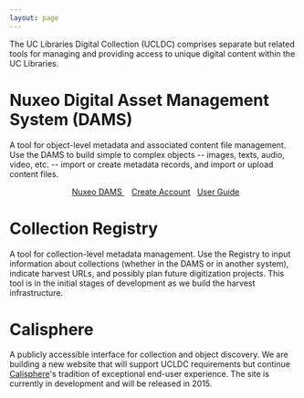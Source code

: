 ```yaml
---
layout: page
---
```


The UC Libraries Digital Collection (UCLDC) comprises separate but related tools for managing and providing access to unique digital content within the UC Libraries.

Nuxeo Digital Asset Management System (DAMS)
==============================================================================

A tool for object-level metadata and associated content file management. Use the DAMS to build simple to complex objects -- images, texts, audio, video, etc. -- import or create metadata records, and import or upload content files.

<p style="text-align: center">
  <a class="button" target="_blank" href="https://nuxeo.cdlib.org/nuxeo/" style="margin-right: 5px;">
    <span class="glyphicon glyphicon-new-window" style="margin-right: 8px;"></span>Nuxeo DAMS
  </a> &nbsp;
  <a href="{{ site.url }}{{ site.baseurl }}/create-account/" class="button">Create Account</a> &nbsp;
  <a href="{{ site.url }}{{site.baseurl}}/docs/dams/index/" class="special-button">User Guide</a>
</p>


Collection Registry
===================
A tool for collection-level metadata management. Use the Registry to input information about collections (whether in the DAMS or in another system), indicate harvest URLs, and possibly plan future digitization projects. This tool is in the initial stages of development as we build the harvest infrastructure.


Calisphere
================

A publicly accessible interface for collection and object discovery. We are building a new website that will support UCLDC requirements but continue [Calisphere](http://www.calisphere.universityofcalifornia.edu)'s tradition of exceptional end-user experience. The site is currently in development and will be released in 2015.
